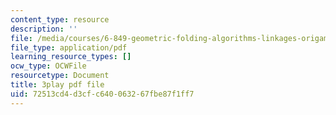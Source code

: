 ```yaml
---
content_type: resource
description: ''
file: /media/courses/6-849-geometric-folding-algorithms-linkages-origami-polyhedra-fall-2012/72513cd4d3cfc640063267fbe87f1ff7_2ylK_QUpJcQ.pdf
file_type: application/pdf
learning_resource_types: []
ocw_type: OCWFile
resourcetype: Document
title: 3play pdf file
uid: 72513cd4-d3cf-c640-0632-67fbe87f1ff7
---
```


